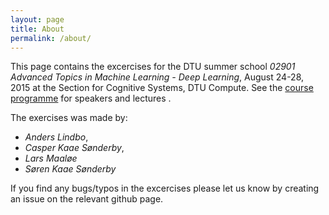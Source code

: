 ```yaml
---
layout: page
title: About
permalink: /about/
---
```


This page contains the excercises for the DTU summer school *02901 Advanced Topics in Machine Learning - Deep Learning*, August 24-28, 2015 at the Section for Cognitive Systems, DTU Compute. See the [course programme](http://www2.compute.dtu.dk/courses/02901/courseprogram.pdf) for speakers and lectures .

The exercises was made by:
 * *Anders Lindbo*, 
 * *Casper Kaae Sønderby*, 
 * *Lars Maaløe*
 * *Søren Kaae Sønderby*

If you find any bugs/typos in the excercises please let us know by creating an issue on the relevant github page.